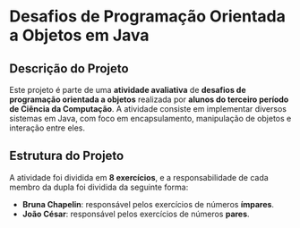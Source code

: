 # Desafios de Programação Orientada a Objetos em Java

## Descrição do Projeto

Este projeto é parte de uma **atividade avaliativa** de **desafios de programação orientada a objetos** realizada por **alunos do terceiro período de Ciência da Computação**. A atividade consiste em implementar diversos sistemas em Java, com foco em encapsulamento, manipulação de objetos e interação entre eles.

## Estrutura do Projeto

A atividade foi dividida em **8 exercícios**, e a responsabilidade de cada membro da dupla foi dividida da seguinte forma:

- **Bruna Chapelin**: responsável pelos exercícios de números **ímpares**.
- **João César**: responsável pelos exercícios de números **pares**.

